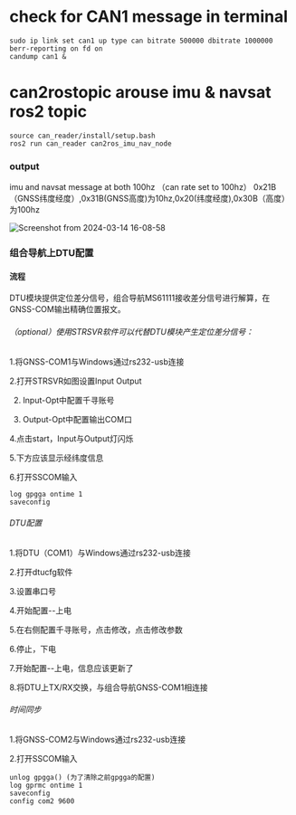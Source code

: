 # check for CAN1 message in terminal
```
sudo ip link set can1 up type can bitrate 500000 dbitrate 1000000 berr-reporting on fd on
candump can1 &
```

# can2rostopic arouse imu & navsat ros2 topic
```
source can_reader/install/setup.bash
ros2 run can_reader can2ros_imu_nav_node
```
### output
imu and navsat message at both 100hz （can rate set to 100hz）
0x21B（GNSS纬度经度）,0x31B(GNSS高度)为10hz,0x20(纬度经度),0x30B（高度）为100hz

![Screenshot from 2024-03-14 16-08-58](https://github.com/countsp/domain_controller/assets/102967883/034cf239-a92f-4b71-b594-6213b7000921)

### 组合导航上DTU配置
#### 流程
DTU模块提供定位差分信号，组合导航MS61111接收差分信号进行解算，在GNSS-COM输出精确位置报文。

###### （optional）使用STRSVR软件可以代替DTU模块产生定位差分信号：
1.将GNSS-COM1与Windows通过rs232-usb连接

2.打开STRSVR如图设置Input Output

2. Input-Opt中配置千寻账号

3. Output-Opt中配置输出COM口

4.点击start，Input与Output灯闪烁

5.下方应该显示经纬度信息

6.打开SSCOM输入
```
log gpgga ontime 1
saveconfig
```

###### DTU配置
1.将DTU（COM1）与Windows通过rs232-usb连接

2.打开dtucfg软件

3.设置串口号

4.开始配置--上电

5.在右侧配置千寻账号，点击修改，点击修改参数

6.停止，下电

7.开始配置--上电，信息应该更新了

8.将DTU上TX/RX交换，与组合导航GNSS-COM1相连接

###### 时间同步

1.将GNSS-COM2与Windows通过rs232-usb连接

2.打开SSCOM输入
```
unlog gpgga() (为了清除之前gpgga的配置)
log gprmc ontime 1
saveconfig
config com2 9600
```
